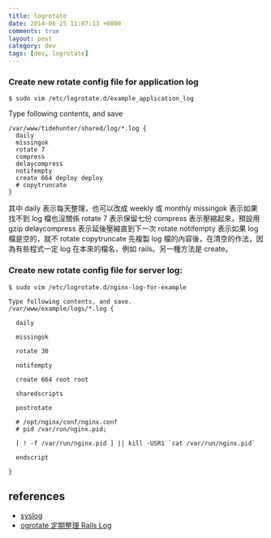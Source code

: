 ```yaml
---
title: logrotate
date: 2014-06-25 11:07:13 +0800
comments: true
layout: post
category: dev
tags: [dev, logrotate]
---
```


### Create new rotate config file for application log

<!-- more -->

`$ sudo vim /etc/logrotate.d/example_application_log`

Type following contents, and save

```
/var/www/tidehunter/shared/log/*.log {
  daily
  missingok
  rotate 7
  compress
  delaycompress
  notifempty
  create 664 deploy deploy
  # copytruncate
}

```

其中 daily 表示每天整理，也可以改成 weekly 或 monthly
missingok 表示如果找不到 log 檔也沒關係
rotate 7 表示保留七份
compress 表示壓縮起來，預設用 gzip
delaycompress 表示延後壓縮直到下一次 rotate
notifempty 表示如果 log 檔是空的，就不 rotate
copytruncate 先複製 log 檔的內容後，在清空的作法，因為有些程式一定 log 在本來的檔名，例如 rails。另一種方法是 create。

### Create new rotate config file for server log:

```
$ sudo vim /etc/logrotate.d/nginx-log-for-example

Type following contents, and save.
/var/www/example/logs/*.log {

  daily

  missingok

  rotate 30

  notifempty

  create 664 root root

  sharedscripts

  postrotate

  # /opt/nginx/conf/nginx.conf
  # pid /var/run/nginx.pid;

  [ ! -f /var/run/nginx.pid ] || kill -USR1 `cat /var/run/nginx.pid`

  endscript

}
```

references
----------
- [syslog](http://linux.vbird.org/linux_basic/0570syslog.php)
- [ogrotate 定期整理 Rails Log](http://ihower.tw/blog/archives/3565)
